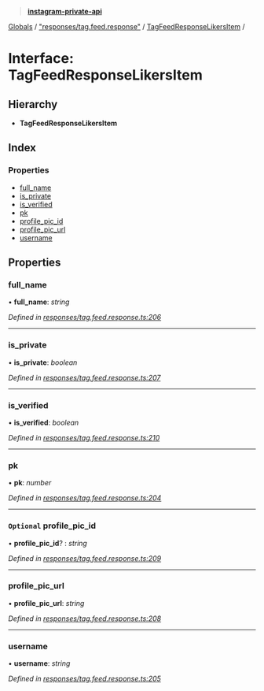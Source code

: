 > **[instagram-private-api](../README.md)**

[Globals](../README.md) / ["responses/tag.feed.response"](../modules/_responses_tag_feed_response_.md) / [TagFeedResponseLikersItem](_responses_tag_feed_response_.tagfeedresponselikersitem.md) /

# Interface: TagFeedResponseLikersItem

## Hierarchy

* **TagFeedResponseLikersItem**

## Index

### Properties

* [full_name](_responses_tag_feed_response_.tagfeedresponselikersitem.md#full_name)
* [is_private](_responses_tag_feed_response_.tagfeedresponselikersitem.md#is_private)
* [is_verified](_responses_tag_feed_response_.tagfeedresponselikersitem.md#is_verified)
* [pk](_responses_tag_feed_response_.tagfeedresponselikersitem.md#pk)
* [profile_pic_id](_responses_tag_feed_response_.tagfeedresponselikersitem.md#optional-profile_pic_id)
* [profile_pic_url](_responses_tag_feed_response_.tagfeedresponselikersitem.md#profile_pic_url)
* [username](_responses_tag_feed_response_.tagfeedresponselikersitem.md#username)

## Properties

###  full_name

• **full_name**: *string*

*Defined in [responses/tag.feed.response.ts:206](https://github.com/dilame/instagram-private-api/blob/173bc62/src/responses/tag.feed.response.ts#L206)*

___

###  is_private

• **is_private**: *boolean*

*Defined in [responses/tag.feed.response.ts:207](https://github.com/dilame/instagram-private-api/blob/173bc62/src/responses/tag.feed.response.ts#L207)*

___

###  is_verified

• **is_verified**: *boolean*

*Defined in [responses/tag.feed.response.ts:210](https://github.com/dilame/instagram-private-api/blob/173bc62/src/responses/tag.feed.response.ts#L210)*

___

###  pk

• **pk**: *number*

*Defined in [responses/tag.feed.response.ts:204](https://github.com/dilame/instagram-private-api/blob/173bc62/src/responses/tag.feed.response.ts#L204)*

___

### `Optional` profile_pic_id

• **profile_pic_id**? : *string*

*Defined in [responses/tag.feed.response.ts:209](https://github.com/dilame/instagram-private-api/blob/173bc62/src/responses/tag.feed.response.ts#L209)*

___

###  profile_pic_url

• **profile_pic_url**: *string*

*Defined in [responses/tag.feed.response.ts:208](https://github.com/dilame/instagram-private-api/blob/173bc62/src/responses/tag.feed.response.ts#L208)*

___

###  username

• **username**: *string*

*Defined in [responses/tag.feed.response.ts:205](https://github.com/dilame/instagram-private-api/blob/173bc62/src/responses/tag.feed.response.ts#L205)*